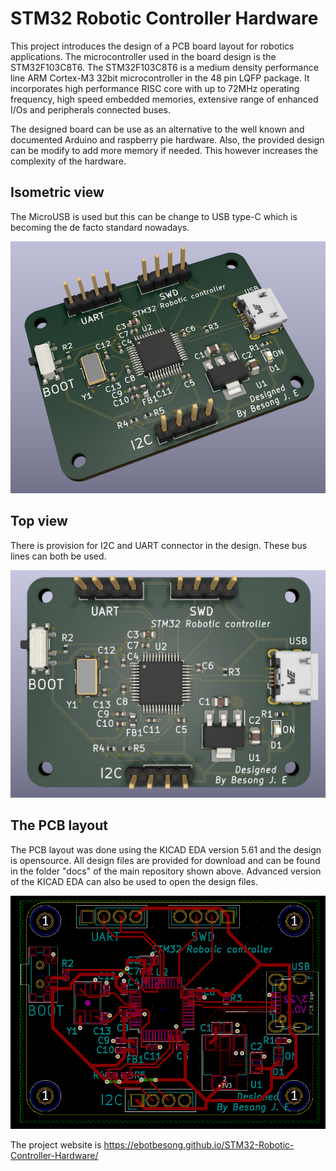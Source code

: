 # STM32 Robotic Controller Hardware
This project introduces the design of a PCB board layout for robotics applications. The microcontroller used in the board design is the STM32F103C8T6. The STM32F103C8T6 is a medium density performance line ARM Cortex-M3 32bit microcontroller in the 48 pin LQFP package. It incorporates high performance RISC core with up to 72MHz operating frequency, high speed embedded memories, extensive range of enhanced I/Os and peripherals connected buses.

The designed board can be use as an alternative to the well known and documented Arduino and raspberry pie hardware. Also, the provided design can be modify to add more memory if needed. This however increases the complexity of the hardware.

## Isometric view
The MicroUSB is used but this can be change to USB type-C which is becoming the de facto standard nowadays.

<img src='docs/posterdiagonal.PNG' width='600'>


 ## Top view
 There is provision for I2C and UART connector in the design. These bus lines can both be used.

 <img src='docs/posterimage.PNG' width='600'>

## The PCB layout
The PCB layout was done using the KICAD EDA version 5.61 and the design is opensource. All design files are provided for download and can be found in the folder "docs" of the main repository shown above. Advanced version of the KICAD EDA can also be used to open the design files.

<img src='docs/pcb layout.PNG' width='600'>

The project website is  https://ebotbesong.github.io/STM32-Robotic-Controller-Hardware/
